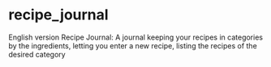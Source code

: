 # recipe_journal
English version
Recipe Journal: A journal keeping your recipes in categories by the ingredients, letting you enter a new recipe, listing the recipes of the desired category
